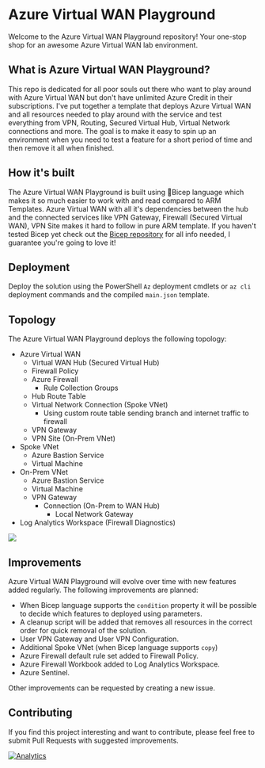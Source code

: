 # Azure Virtual WAN Playground
Welcome to the Azure Virtual WAN Playground repository! Your one-stop shop for an awesome Azure Virtual WAN lab environment.

## What is Azure Virtual WAN Playground?
This repo is dedicated for all poor souls out there who want to play around with Azure Virtual WAN but don't have unlimited Azure Credit in their subscriptions. I've put together a template that deploys Azure Virtual WAN and all resources needed to play around with the service and test everything from VPN, Routing, Secured Virtual Hub, Virtual Network connections and more. The goal is to make it easy to spin up an environment when you need to test a feature for a short period of time and then remove it all when finished.

## How it's built
The Azure Virtual WAN Playground is built using 💪Bicep language which makes it so much easier to work with and read compared to ARM Templates. Azure Virtual WAN with all it's dependencies between the hub and the connected services like VPN Gateway, Firewall (Secured Virtual WAN), VPN Site makes it hard to follow in pure ARM template. If you haven't tested Bicep yet check out the [Bicep repository](https://github.com/Azure/bicep) for all info needed, I guarantee you're going to love it!

## Deployment
Deploy the solution using the PowerShell `Az` deployment cmdlets or `az cli` deployment commands and the compiled `main.json` template.

## Topology
The Azure Virtual WAN Playground deploys the following topology:

- Azure Virtual WAN
  - Virtual WAN Hub (Secured Virtual Hub)
  - Firewall Policy
  - Azure Firewall
    - Rule Collection Groups
  - Hub Route Table
  - Virtual Network Connection (Spoke VNet)
    - Using custom route table sending branch and internet traffic to firewall
  - VPN Gateway
  - VPN Site (On-Prem VNet)
- Spoke VNet
  - Azure Bastion Service
  - Virtual Machine
- On-Prem VNet
  - Azure Bastion Service
  - Virtual Machine
  - VPN Gateway
    - Connection (On-Prem to WAN Hub)
      - Local Network Gateway
- Log Analytics Workspace (Firewall Diagnostics)  
 
<img src="https://github.com/StefanIvemo/vwan-playground/blob/main/media/vwan-playground-topology.png?raw=true">

## Improvements
Azure Virtual WAN Playground will evolve over time with new features added regularly. The following improvements are planned:

- When Bicep language supports the `condition` property it will be possible to decide which features to deployed using parameters.
- A cleanup script will be added that removes all resources in the correct order for quick removal of the solution.
- User VPN Gateway and User VPN Configuration.
- Additional Spoke VNet (when Bicep language supports `copy`)
- Azure Firewall default rule set added to Firewall Policy.
- Azure Firewall Workbook added to Log Analytics Workspace.
- Azure Sentinel.

Other improvements can be requested by creating a new issue.

## Contributing
If you find this project interesting and want to contribute, please feel free to submit Pull Requests with suggested improvements.

[![Analytics](https://ga-beacon.appspot.com/UA-179149113-2/welcome-page?pixel)](https://github.com/igrigorik/ga-beacon)